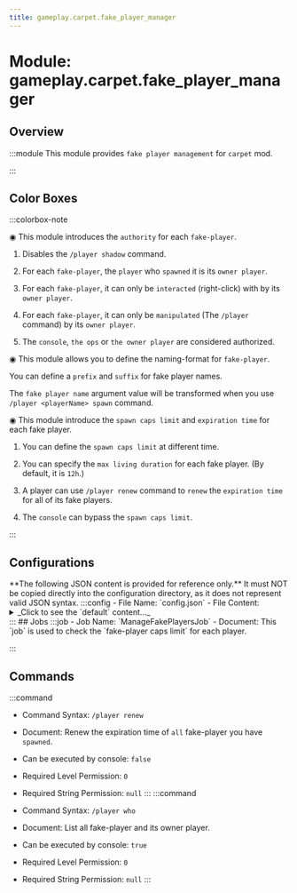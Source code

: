 ```yaml
---
title: gameplay.carpet.fake_player_manager
---
```



# Module: gameplay.carpet.fake_player_manager

## Overview
:::module
  This module provides `fake player management` for `carpet` mod.


:::
## Color Boxes

:::colorbox-note

  ◉ This module introduces the `authority` for each `fake-player`.
  
  1. Disables the `/player shadow` command.
  
  2. For each `fake-player`, the `player` who `spawned` it is its `owner player`.
  
  3. For each `fake-player`, it can only be `interacted` (right-click) with by its `owner player`.
  
  4. For each `fake-player`, it can only be `manipulated` (The `/player` command) by its `owner player`.
  
  5. The `console`, `the ops` or `the owner player` are considered authorized.
  
  
  
  ◉ This module allows you to define the naming-format for `fake-player`.
  
  You can define a `prefix` and `suffix` for fake player names.
  
  The `fake player name` argument value will be transformed when you use `/player <playerName> spawn` command.
  
  
  
  ◉ This module introduce the `spawn caps limit` and `expiration time` for each fake player.
  
  1. You can define the `spawn caps limit` at different time.
  
  2. You can specify the `max living duration` for each fake player. (By default, it is `12h`.)
  
  3. A player can use `/player renew` command to `renew` the `expiration time` for all of its fake players.
  
  4. The `console` can bypass the `spawn caps limit`.


:::

## Configurations
<Admonition type="warning" icon="" title="">
**The following JSON content is provided for reference only.**
It must NOT be copied directly into the configuration directory, as it does not represent valid JSON syntax.
</Admonition>
:::config
- File Name: `config.json`
- File Content: 
<details>

<summary>_Click to see the `default` content..._</summary>

```json showLineNumbers title="config/fuji/modules/gameplay/carpet/fake_player_manager/config.json"
{
  /* The `rules` to define how many fake-players can each player spawned. (At different times)
  
  The tuple means (`day_of_week`, `minutes_of_the_day`, `max_fake_players_per_player`)
  The range of `day_of_week` is `[1, 7]`
  The range of `minutes_of_the_day` is `[0, 1440]`
  
  Taken the tuple `(1, 0 2)` for example.
  The rule says, if `day_of_week` >= 1, and `minutes_of_the_day` >= 0, then the `max_fake_players_per_player` is now `2`.
  
  You can define multiple `rules`.
  Rules are matched from up to down.
  The first matched rule will be used. */
  "caps_limit_rules": [
    [
      1,
      0,
      2
    ]
  ]
  /* The `renew duration` when using the `/player renew` command. */,
  "renew_duration_ms": 43200000
  /* The format of `fake player name`.
  
  You can use this option to define the `prefix` and `suffix` of `fake player name`. */,
  "transform_name": "_fake_%s"
}
```
</details>
:::
## Jobs
:::job
- Job Name: `ManageFakePlayersJob`
- Document:   This `job` is used to check the `fake-player caps limit` for each player.


:::
## Commands
:::command
- Command Syntax: `/player renew`
- Document:   Renew the expiration time of `all` fake-player you have `spawned`.


- Can be executed by console: `false`
- Required Level Permission: `0`
- Required String Permission: `null`
:::
:::command
- Command Syntax: `/player who`
- Document:   List all fake-player and its owner player.


- Can be executed by console: `true`
- Required Level Permission: `0`
- Required String Permission: `null`
:::
